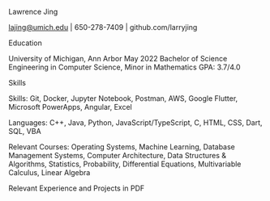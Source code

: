 

Lawrence Jing

lajing@umich.edu | 650-278-7409 | github.com/larryjing

Education
 
University of Michigan, Ann Arbor	May 2022
Bachelor of Science Engineering in Computer Science, Minor in Mathematics	GPA: 3.7/4.0

Skills
 
Skills: Git, Docker, Jupyter Notebook, Postman, AWS, Google Flutter, Microsoft PowerApps, Angular, Excel

Languages: C++, Java, Python, JavaScript/TypeScript, C, HTML, CSS, Dart, SQL, VBA

Relevant Courses: Operating Systems, Machine Learning, Database Management Systems, Computer Architecture, Data Structures & Algorithms, Statistics, Probability, Differential Equations, Multivariable Calculus, Linear Algebra

Relevant Experience and Projects in PDF
